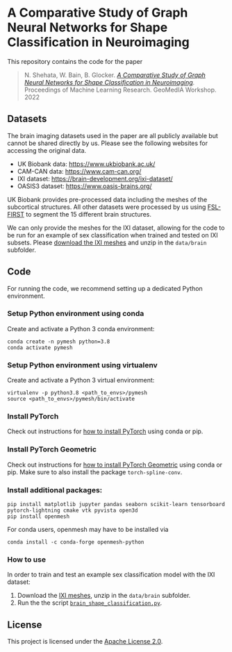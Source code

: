 # A Comparative Study of Graph Neural Networks for Shape Classification in Neuroimaging

This repository contains the code for the paper
> N. Shehata, W. Bain, B. Glocker. [_A Comparative Study of Graph Neural Networks for Shape Classification in Neuroimaging_](https://openreview.net/forum?id=HdCrxrSXZZ-). Proceedings of Machine Learning Research. GeoMedIA Workshop. 2022

## Datasets

The brain imaging datasets used in the paper are all publicly available but cannot be shared directly by us. Please see the following websites for accessing the original data.

- UK Biobank data: https://www.ukbiobank.ac.uk/
- CAM-CAN data: https://www.cam-can.org/
- IXI dataset: https://brain-development.org/ixi-dataset/
- OASIS3 dataset: https://www.oasis-brains.org/

UK Biobank provides pre-processed data including the meshes of the subcortical structures. All other datasets were processed by us using [FSL-FIRST](https://fsl.fmrib.ox.ac.uk/fsl/fslwiki/FIRST/UserGuide) to segment the 15 different brain structures.

We can only provide the meshes for the IXI dataset, allowing for the code to be run for an example of sex classification when trained and tested on IXI subsets. Please [download the IXI meshes](https://imperialcollegelondon.box.com/s/qasj750gwk0e62mncy9pycp2bznsho7m) and unzip in the `data/brain` subfolder.

## Code

For running the code, we recommend setting up a dedicated Python environment.

### Setup Python environment using conda

Create and activate a Python 3 conda environment:

   ```shell
   conda create -n pymesh python=3.8
   conda activate pymesh
   ```

### Setup Python environment using virtualenv

Create and activate a Python 3 virtual environment:

   ```shell
   virtualenv -p python3.8 <path_to_envs>/pymesh
   source <path_to_envs>/pymesh/bin/activate
   ```

### Install PyTorch

Check out instructions for [how to install PyTorch](https://pytorch.org/get-started/locally/) using conda or pip.

### Install PyTorch Geometric

Check out instructions for [how to install PyTorch Geometric](https://pytorch-geometric.readthedocs.io/en/latest/notes/installation.html#) using conda or pip. Make sure to also install the package `torch-spline-conv`.

### Install additional packages:
   
   ```shell
   pip install matplotlib jupyter pandas seaborn scikit-learn tensorboard pytorch-lightning cmake vtk pyvista open3d
   pip install openmesh
   ```
   
   For conda users, openmesh may have to be installed via
   ```shell
   conda install -c conda-forge openmesh-python
   ```

### How to use

In order to train and test an example sex classification model with the IXI dataset:

1. Download the [IXI meshes](https://imperialcollegelondon.box.com/s/qasj750gwk0e62mncy9pycp2bznsho7m), unzip in the `data/brain` subfolder.
2. Run the the script [`brain_shape_classification.py`](brain_shape_classification.py).

## License
This project is licensed under the [Apache License 2.0](LICENSE).

